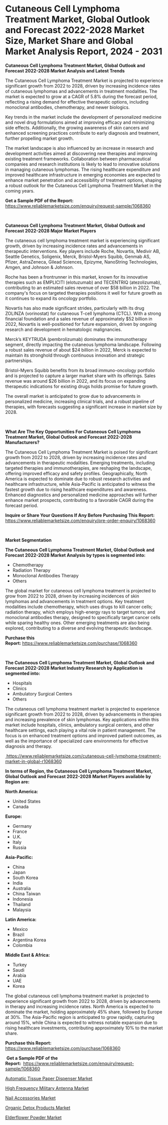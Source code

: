 <p><h1>Cutaneous Cell Lymphoma Treatment Market, Global Outlook and Forecast 2022-2028 Market Size, Market Share and Global Market Analysis Report, 2024 - 2031</h1></p><p><strong>Cutaneous Cell Lymphoma Treatment Market, Global Outlook and Forecast 2022-2028 Market Analysis and Latest Trends</strong></p>
<p><p>The Cutaneous Cell Lymphoma Treatment Market is projected to experience significant growth from 2022 to 2028, driven by increasing incidence rates of cutaneous lymphomas and advancements in treatment modalities. The market is expected to grow at a CAGR of 5.8% during the forecast period, reflecting a rising demand for effective therapeutic options, including monoclonal antibodies, chemotherapy, and newer biologics.</p><p>Key trends in the market include the development of personalized medicine and novel drug formulations aimed at improving efficacy and minimizing side effects. Additionally, the growing awareness of skin cancers and enhanced screening practices contribute to early diagnosis and treatment, further propelling market growth. </p><p>The market landscape is also influenced by an increase in research and development activities aimed at discovering new therapies and improving existing treatment frameworks. Collaboration between pharmaceutical companies and research institutions is likely to lead to innovative solutions in managing cutaneous lymphomas. The rising healthcare expenditure and improved healthcare infrastructure in emerging economies are expected to enhance market penetration and accessibility of treatment options, shaping a robust outlook for the Cutaneous Cell Lymphoma Treatment Market in the coming years.</p></p>
<p><strong>Get a Sample PDF of the Report:&nbsp;</strong> <a href="https://www.reliablemarketsize.com/enquiry/request-sample/1068360?utm_campaign=1952&utm_medium=2&utm_source=Github&utm_content=ia&utm_term=25122024&utm_id=cutaneous-cell-lymphoma-treatment-market-global-outlook-and-forecast-2022-2028">https://www.reliablemarketsize.com/enquiry/request-sample/1068360</a></p>
<p>&nbsp;</p>
<p><strong>Cutaneous Cell Lymphoma Treatment Market, Global Outlook and Forecast 2022-2028 Major Market Players</strong></p>
<p><p>The cutaneous cell lymphoma treatment market is experiencing significant growth, driven by increasing incidence rates and advancements in therapeutic interventions. Key players include Roche, Novartis, Medivir AB, Seattle Genetics, Soligenix, Merck, Bristol-Myers Squibb, Genmab AS, Pfizer, AstraZeneca, Gilead Sciences, Epizyme, NanoString Technologies, Amgen, and Johnson & Johnson.</p><p>Roche has been a frontrunner in this market, known for its innovative therapies such as EMPLICITI (elotuzumab) and TECENTRIQ (atezolizumab), contributing to an estimated sales revenue of over $58 billion in 2022. The company's focus on targeted therapies positions it well for future growth as it continues to expand its oncology portfolio.</p><p>Novartis has also made significant strides, particularly with its drug ZOLINZA (vorinostat) for cutaneous T-cell lymphoma (CTCL). With a strong financial foundation and a sales revenue of approximately $52 billion in 2022, Novartis is well-positioned for future expansion, driven by ongoing research and development in hematologic malignancies.</p><p>Merck’s KEYTRUDA (pembrolizumab) dominates the immunotherapy segment, directly impacting the cutaneous lymphoma landscape. Following a robust sales revenue of about $24 billion in 2022, Merck is expected to maintain its stronghold through continuous innovation and strategic partnerships.</p><p>Bristol-Myers Squibb benefits from its broad immuno-oncology portfolio and is projected to capture a larger market share with its offerings. Sales revenue was around $26 billion in 2022, and its focus on expanding therapeutic indications for existing drugs holds promise for future growth.</p><p>The overall market is anticipated to grow due to advancements in personalized medicine, increasing clinical trials, and a robust pipeline of therapies, with forecasts suggesting a significant increase in market size by 2028.</p></p>
<p>&nbsp;</p>
<p><strong>What Are The Key Opportunities For Cutaneous Cell Lymphoma Treatment Market, Global Outlook and Forecast 2022-2028 Manufacturers?</strong></p>
<p><p>The Cutaneous Cell Lymphoma Treatment Market is poised for significant growth from 2022 to 2028, driven by increasing incidence rates and advancements in therapeutic modalities. Emerging treatments, including targeted therapies and immunotherapies, are reshaping the landscape, offering improved efficacy and safety profiles. Geographically, North America is expected to dominate due to robust research activities and healthcare infrastructure, while Asia-Pacific is anticipated to witness the fastest growth due to rising healthcare expenditures and awareness. Enhanced diagnostics and personalized medicine approaches will further enhance market prospects, contributing to a favorable CAGR during the forecast period.</p></p>
<p><strong>Inquire or Share Your Questions If Any Before Purchasing This Report:</strong> <a href="https://www.reliablemarketsize.com/enquiry/pre-order-enquiry/1068360?utm_campaign=1952&utm_medium=2&utm_source=Github&utm_content=ia&utm_term=25122024&utm_id=cutaneous-cell-lymphoma-treatment-market-global-outlook-and-forecast-2022-2028">https://www.reliablemarketsize.com/enquiry/pre-order-enquiry/1068360</a></p>
<p>&nbsp;</p>
<p><strong>Market Segmentation</strong></p>
<p><strong>The Cutaneous Cell Lymphoma Treatment Market, Global Outlook and Forecast 2022-2028 Market Analysis by types is segmented into:</strong></p>
<p><ul><li>Chemotherapy</li><li>Radiation Therapy</li><li>Monoclonal Antibodies Therapy</li><li>Others</li></ul></p>
<p><p>The global market for cutaneous cell lymphoma treatment is projected to grow from 2022 to 2028, driven by increasing incidences of skin lymphomas and advancements in treatment options. Key treatment modalities include chemotherapy, which uses drugs to kill cancer cells; radiation therapy, which employs high-energy rays to target tumors; and monoclonal antibodies therapy, designed to specifically target cancer cells while sparing healthy ones. Other emerging treatments are also being explored, contributing to a diverse and evolving therapeutic landscape.</p></p>
<p><strong>Purchase this Report:&nbsp;</strong><a href="https://www.reliablemarketsize.com/purchase/1068360?utm_campaign=1952&utm_medium=2&utm_source=Github&utm_content=ia&utm_term=25122024&utm_id=cutaneous-cell-lymphoma-treatment-market-global-outlook-and-forecast-2022-2028">https://www.reliablemarketsize.com/purchase/1068360</a></p>
<p>&nbsp;</p>
<p><strong>The Cutaneous Cell Lymphoma Treatment Market, Global Outlook and Forecast 2022-2028 Market Industry Research by Application is segmented into:</strong></p>
<p><ul><li>Hospitals</li><li>Clinics</li><li>Ambulatory Surgical Centers</li><li>Others</li></ul></p>
<p><p>The cutaneous cell lymphoma treatment market is projected to experience significant growth from 2022 to 2028, driven by advancements in therapies and increasing prevalence of skin lymphomas. Key applications within this market include hospitals, clinics, ambulatory surgical centers, and other healthcare settings, each playing a vital role in patient management. The focus is on enhanced treatment options and improved patient outcomes, as well as the importance of specialized care environments for effective diagnosis and therapy.</p></p>
<p><a href="https://www.reliablemarketsize.com/cutaneous-cell-lymphoma-treatment-market-in-global-r1068360?utm_campaign=1952&utm_medium=2&utm_source=Github&utm_content=ia&utm_term=25122024&utm_id=cutaneous-cell-lymphoma-treatment-market-global-outlook-and-forecast-2022-2028">&nbsp;https://www.reliablemarketsize.com/cutaneous-cell-lymphoma-treatment-market-in-global-r1068360</a></p>
<p><strong>In terms of Region, the Cutaneous Cell Lymphoma Treatment Market, Global Outlook and Forecast 2022-2028 Market Players available by Region are:</strong></p>
<p>
    <p> <strong> North America: </strong>
        <ul>
            <li>United States</li>
            <li>Canada</li>
        </ul>
        </p> 
    <p> <strong> Europe: </strong>
        <ul>
            <li>Germany</li>
            <li>France</li>
            <li>U.K.</li>
            <li>Italy</li>
            <li>Russia</li>
        </ul>
        </p> 
    <p> <strong> Asia-Pacific: </strong>
        <ul>
            <li>China</li>
            <li>Japan</li>
            <li>South Korea</li>
            <li>India</li>
            <li>Australia</li>
            <li>China Taiwan</li>
            <li>Indonesia</li>
            <li>Thailand</li>
            <li>Malaysia</li>
        </ul>
        </p> 
    <p> <strong> Latin America: </strong>
        <ul>
            <li>Mexico</li>
            <li>Brazil</li>
            <li>Argentina Korea</li>
            <li>Colombia</li>
        </ul>
        </p> 
    <p> <strong> Middle East & Africa: </strong>
        <ul>
            <li>Turkey</li>
            <li>Saudi</li>
            <li>Arabia</li>
            <li>UAE</li>
            <li>Korea</li>
        </ul>
    </p>
    </p>
<p><p>The global cutaneous cell lymphoma treatment market is projected to experience significant growth from 2022 to 2028, driven by advancements in therapy and increasing incidence rates. North America is expected to dominate the market, holding approximately 45% share, followed by Europe at 30%. The Asia-Pacific region is anticipated to grow rapidly, capturing around 15%, while China is expected to witness notable expansion due to rising healthcare investments, contributing approximately 10% to the market share.</p></p>
<p><strong>Purchase this Report: </strong><a href="https://www.reliablemarketsize.com/purchase/1068360?utm_campaign=1952&utm_medium=2&utm_source=Github&utm_content=ia&utm_term=25122024&utm_id=cutaneous-cell-lymphoma-treatment-market-global-outlook-and-forecast-2022-2028">https://www.reliablemarketsize.com/purchase/1068360</a></p>
<p>&nbsp;<strong>Get a Sample PDF of the Report:&nbsp;&nbsp;</strong><a href="https://www.reliablemarketsize.com/enquiry/request-sample/1068360?utm_campaign=1952&utm_medium=2&utm_source=Github&utm_content=ia&utm_term=25122024&utm_id=cutaneous-cell-lymphoma-treatment-market-global-outlook-and-forecast-2022-2028">https://www.reliablemarketsize.com/enquiry/request-sample/1068360</a></p>
<p><strong></strong></p>
<p><p><a href="https://www.linkedin.com/pulse/comprehensive-review-automatic-tissue-paper-dispenser-market-includingmarket-qshic?utm_campaign=1952&utm_medium=2&utm_source=Github&utm_content=ia&utm_term=25122024&utm_id=cutaneous-cell-lymphoma-treatment-market-global-outlook-and-forecast-2022-2028">Automatic Tissue Paper Dispenser Market</a></p><p><a href="https://www.linkedin.com/pulse/high-frequency-military-antenna-market-trends-report-examining-duccf?utm_campaign=1952&utm_medium=2&utm_source=Github&utm_content=ia&utm_term=25122024&utm_id=cutaneous-cell-lymphoma-treatment-market-global-outlook-and-forecast-2022-2028">High Frequency Military Antenna Market</a></p><p><a href="https://www.linkedin.com/pulse/nail-accessories-market-research-report-detail-laying-groundwork-wnsnc?utm_campaign=1952&utm_medium=2&utm_source=Github&utm_content=ia&utm_term=25122024&utm_id=cutaneous-cell-lymphoma-treatment-market-global-outlook-and-forecast-2022-2028">Nail Accessories Market</a></p><p><a href="https://www.linkedin.com/pulse/transforming-connectivity-exploring-organic-detox-products-markets-ly5bc?utm_campaign=1952&utm_medium=2&utm_source=Github&utm_content=ia&utm_term=25122024&utm_id=cutaneous-cell-lymphoma-treatment-market-global-outlook-and-forecast-2022-2028">Organic Detox Products Market</a></p><p><a href="https://www.linkedin.com/pulse/c-glance-reports-anmec?utm_campaign=1952&utm_medium=2&utm_source=Github&utm_content=ia&utm_term=25122024&utm_id=cutaneous-cell-lymphoma-treatment-market-global-outlook-and-forecast-2022-2028">Elderflower Powder Market</a></p></p>